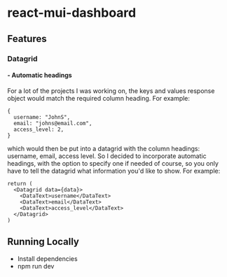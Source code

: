 # react-mui-dashboard


## Features
### Datagrid
#### - Automatic headings
For a lot of the projects I was working on, the keys and values response object would match the required column heading. For example:

```
{
  username: "JohnS",
  email: "johns@email.com",
  access_level: 2,
}
```

which would then be put into a datagrid with the column headings: username, email, access level.
So I decided to incorporate automatic headings, with the option to specify one if needed of course, so you only have to tell the datagrid what information you'd like to show. For example:
```
return (
  <Datagrid data={data}>
    <DataText>username</DataText>
    <DataText>email</DataText>
    <DataText>access_level</DataText>
  </Datagrid>
)
```


## Running Locally
- Install dependencies
- npm run dev
